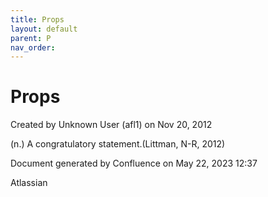 ```yaml
---
title: Props
layout: default
parent: P
nav_order:
---
```


# Props

Created by  Unknown User (afl1) on Nov 20, 2012

(n.) A congratulatory statement.(Littman, N-R, 2012)

Document generated by Confluence on May 22, 2023 12:37

Atlassian
